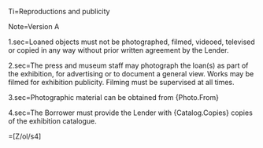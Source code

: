 Ti=Reproductions and publicity

Note=Version A

1.sec=Loaned objects must not be photographed, filmed, videoed, televised or copied in any way without prior written agreement by the Lender.

2.sec=The press and museum staff may photograph the loan(s) as part of the exhibition, for advertising or to document a general view. Works may be filmed for exhibition publicity. Filming must be supervised at all times.

3.sec=Photographic material can be obtained from {Photo.From}

4.sec=The Borrower must provide the Lender with {Catalog.Copies} copies of the exhibition catalogue.

=[Z/ol/s4]